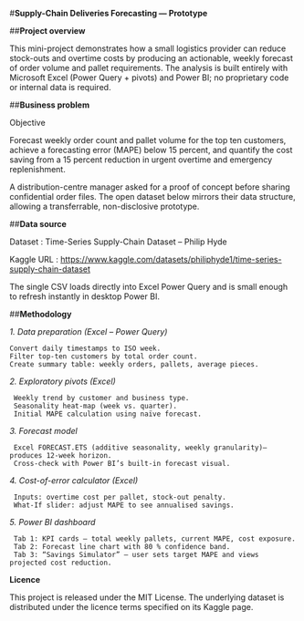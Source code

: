 #**Supply-Chain Deliveries Forecasting — Prototype**

##**Project overview**

This mini-project demonstrates how a small logistics provider can reduce stock-outs and overtime costs by producing an actionable, weekly forecast of order volume and pallet requirements.
The analysis is built entirely with Microsoft Excel (Power Query + pivots) and Power BI; no proprietary code or internal data is required.

##**Business problem**

Objective

Forecast weekly order count and pallet volume for the top ten customers, achieve a forecasting error (MAPE) below 15 percent, and quantify the cost saving from a 15 percent reduction in urgent overtime and emergency replenishment.

A distribution-centre manager asked for a proof of concept before sharing confidential order files. The open dataset below mirrors their data structure, allowing a transferrable, non-disclosive prototype.

##**Data source**

Dataset : Time-Series Supply-Chain Dataset – Philip Hyde

Kaggle URL : https://www.kaggle.com/datasets/philiphyde1/time-series-supply-chain-dataset

The single CSV loads directly into Excel Power Query and is small enough to refresh instantly in desktop Power BI.

##**Methodology**

_1. Data preparation (Excel – Power Query)_

    Convert daily timestamps to ISO week.
    Filter top-ten customers by total order count.
    Create summary table: weekly orders, pallets, average pieces.
    

_2. Exploratory pivots (Excel)_

     Weekly trend by customer and business type.
     Seasonality heat-map (week vs. quarter).
     Initial MAPE calculation using naïve forecast.
     

_3. Forecast model_

     Excel FORECAST.ETS (additive seasonality, weekly granularity)– produces 12-week horizon.
     Cross-check with Power BI’s built-in forecast visual.
     

_4. Cost-of-error calculator (Excel)_

     Inputs: overtime cost per pallet, stock-out penalty.
     What-If slider: adjust MAPE to see annualised savings.
     

_5. Power BI dashboard_

     Tab 1: KPI cards – total weekly pallets, current MAPE, cost exposure.
     Tab 2: Forecast line chart with 80 % confidence band.
     Tab 3: “Savings Simulator” – user sets target MAPE and views projected cost reduction.
     

**Licence**

This project is released under the MIT License. The underlying dataset is distributed under the licence terms specified on its Kaggle page.
